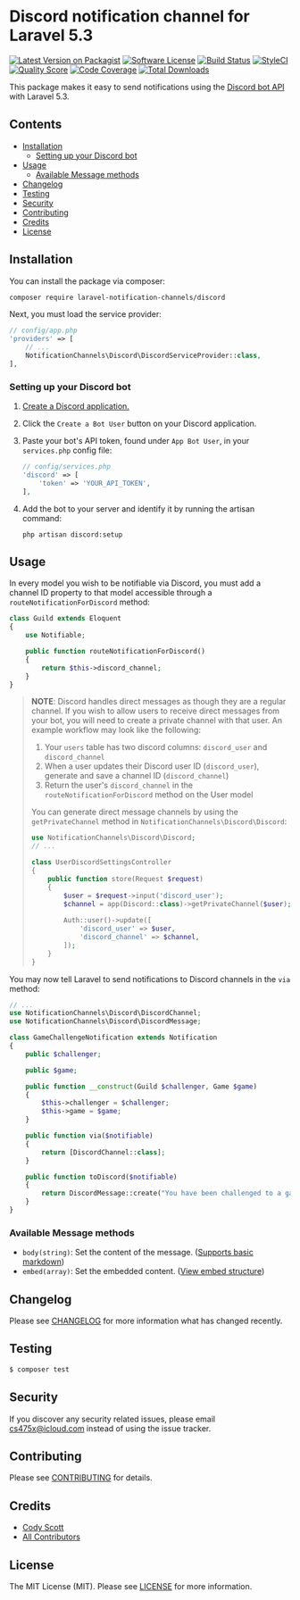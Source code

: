 # Discord notification channel for Laravel 5.3

[![Latest Version on Packagist](https://img.shields.io/packagist/v/laravel-notification-channels/discord.svg?style=flat-square)](https://packagist.org/packages/laravel-notification-channels/discord)
[![Software License](https://img.shields.io/badge/license-MIT-brightgreen.svg?style=flat-square)](LICENSE.md)
[![Build Status](https://img.shields.io/travis/laravel-notification-channels/discord/master.svg?style=flat-square)](https://travis-ci.org/laravel-notification-channels/discord)
[![StyleCI](https://styleci.io/repos/65772492/shield)](https://styleci.io/repos/65772492)
[![Quality Score](https://img.shields.io/scrutinizer/g/laravel-notification-channels/discord.svg?style=flat-square)](https://scrutinizer-ci.com/g/laravel-notification-channels/discord)
[![Code Coverage](https://img.shields.io/scrutinizer/coverage/g/laravel-notification-channels/discord/master.svg?style=flat-square)](https://scrutinizer-ci.com/g/laravel-notification-channels/discord/?branch=master)
[![Total Downloads](https://img.shields.io/packagist/dt/laravel-notification-channels/discord.svg?style=flat-square)](https://packagist.org/packages/laravel-notification-channels/discord)

This package makes it easy to send notifications using the [Discord bot API](https://discordapp.com/developers/docs/intro) with Laravel 5.3.

## Contents

- [Installation](#installation)
	- [Setting up your Discord bot](#setting-up-your-discord-bot)
- [Usage](#usage)
	- [Available Message methods](#available-message-methods)
- [Changelog](#changelog)
- [Testing](#testing)
- [Security](#security)
- [Contributing](#contributing)
- [Credits](#credits)
- [License](#license)


## Installation

You can install the package via composer:

```bash
composer require laravel-notification-channels/discord
```

Next, you must load the service provider:

```php
// config/app.php
'providers' => [
    // ...
    NotificationChannels\Discord\DiscordServiceProvider::class,
],
```

### Setting up your Discord bot

1. [Create a Discord application.](https://discordapp.com/developers/applications/me/create)
2. Click the `Create a Bot User` button on your Discord application.
3. Paste your bot's API token, found under `App Bot User`, in your `services.php` config file:

    ```php
    // config/services.php
    'discord' => [
        'token' => 'YOUR_API_TOKEN',
    ],
    ```

4. Add the bot to your server and identify it by running the artisan command:

    ```shell
    php artisan discord:setup
    ```

## Usage

In every model you wish to be notifiable via Discord, you must add a channel ID property to that model accessible through a `routeNotificationForDiscord` method:

```php
class Guild extends Eloquent
{
    use Notifiable;

    public function routeNotificationForDiscord()
    {
        return $this->discord_channel;
    }
}
```

> **NOTE**: Discord handles direct messages as though they are a regular channel. If you wish to allow users to receive direct messages from your bot, you will need to create a private channel with that user.
> An example workflow may look like the following:
> 
> 1. Your `users` table has two discord columns: `discord_user` and `discord_channel`
> 2. When a user updates their Discord user ID (`discord_user`), generate and save a channel ID (`discord_channel`)
> 3. Return the user's `discord_channel` in the `routeNotificationForDiscord` method on the User model
> 
> You can generate direct message channels by using the `getPrivateChannel` method in `NotificationChannels\Discord\Discord`:
> 
> ```php
> use NotificationChannels\Discord\Discord;
> // ...
> 
> class UserDiscordSettingsController
> {
>     public function store(Request $request)
>     {
>         $user = $request->input('discord_user');
>         $channel = app(Discord::class)->getPrivateChannel($user);
>         
>         Auth::user()->update([
>             'discord_user' => $user,
>             'discord_channel' => $channel,
>         ]);
>     }
> }
> ```

You may now tell Laravel to send notifications to Discord channels in the `via` method:

```php
// ...
use NotificationChannels\Discord\DiscordChannel;
use NotificationChannels\Discord\DiscordMessage;

class GameChallengeNotification extends Notification
{
    public $challenger;

    public $game;

    public function __construct(Guild $challenger, Game $game)
    {
        $this->challenger = $challenger;
        $this->game = $game;
    }

    public function via($notifiable)
    {
        return [DiscordChannel::class];
    }

    public function toDiscord($notifiable)
    {
        return DiscordMessage::create("You have been challenged to a game of *{$this->game->name}* by **{$this->challenger->name}**!");
    }
}
```

### Available Message methods

* `body(string)`: Set the content of the message. ([Supports basic markdown](https://support.discordapp.com/hc/en-us/articles/210298617-Markdown-Text-101-Chat-Formatting-Bold-Italic-Underline-))
* `embed(array)`: Set the embedded content. ([View embed structure](https://discordapp.com/developers/docs/resources/channel#embed-object))

## Changelog

Please see [CHANGELOG](CHANGELOG.md) for more information what has changed recently.

## Testing

```bash
$ composer test
```

## Security

If you discover any security related issues, please email cs475x@icloud.com instead of using the issue tracker.

## Contributing

Please see [CONTRIBUTING](CONTRIBUTING.md) for details.

## Credits

- [Cody Scott](https://github.com/codyphobe)
- [All Contributors](../../contributors)

## License

The MIT License (MIT). Please see [LICENSE](LICENSE.md) for more information.
